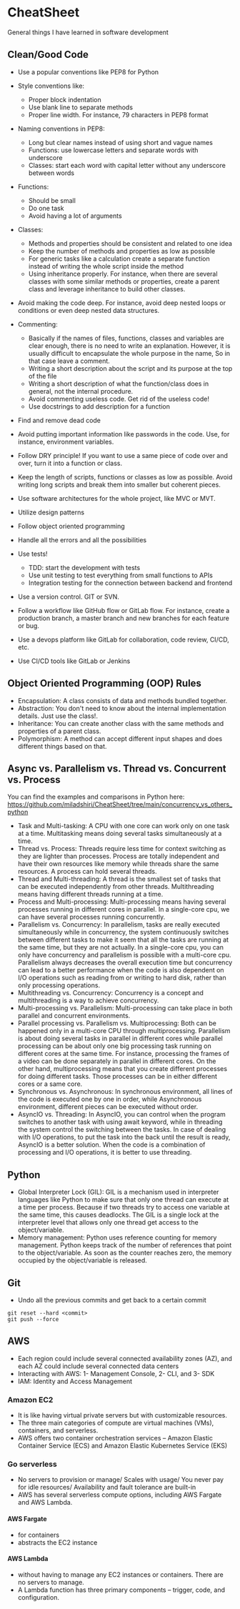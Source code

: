 # CheatSheet
General things I have learned in software development 


## Clean/Good Code
* Use a popular conventions like PEP8 for Python
* Style conventions like:
    * Proper block indentation
    * Use blank line to separate methods 
    * Proper line width. For instance, 79 characters in PEP8 format

* Naming conventions in PEP8:
    * Long but clear names instead of using short and vague names
    * Functions: use lowercase letters and separate words with underscore
    * Classes: start each word with capital letter without any underscore between words

* Functions:
    * Should be small 
    * Do one task
    * Avoid having a lot of arguments 

* Classes:
    * Methods and properties should be consistent and related to one idea
    * Keep the number of methods and properties as low as possible
    * For generic tasks like a calculation create a separate function instead of writing
    the whole script inside the method
    * Using inheritance properly. For instance, when there are several classes with some similar methods or properties, create a parent class and leverage inheritance to build other classes. 

* Avoid making the code deep. For instance, avoid deep nested loops or conditions or even deep nested data structures.

* Commenting:
    * Basically if the names of files, functions, classes and variables are clear enough, 
    there is no need to write an explanation. However, it is usually difficult to encapsulate 
    the whole purpose in the name, So in that case leave a comment. 
    * Writing a short description about the script and its purpose at the top of the file
    * Writing a short description of what the function/class does in general, not the internal procedure. 
    * Avoid commenting useless code. Get rid of the useless code!
    * Use docstrings to add description for a function


* Find and remove dead code
* Avoid putting important information like passwords in the code. Use, for instance, environment variables. 
* Follow DRY principle! If you want to use a same piece of code over and over, turn it into a function or class. 
* Keep the length of scripts, functions or classes as low as possible. Avoid writing long scripts
and break them into smaller but coherent pieces.
* Use software architectures for the whole project, like MVC or MVT.
* Utilize design patterns
* Follow object oriented programming
* Handle all the errors and all the possibilities
* Use tests!
    * TDD: start the development with tests 
    * Use unit testing to test everything from small functions to APIs 
    * Integration testing for the connection between backend and frontend

* Use a version control. GIT or SVN. 
* Follow a workflow like GitHub flow or GitLab flow. For instance, create a production branch, a master branch and new branches for each feature or bug.  
* Use a devops platform like GitLab for collaboration, code review, CI/CD, etc. 
* Use CI/CD tools like GitLab or Jenkins 

## Object Oriented Programming (OOP) Rules
* Encapsulation: A class consists of data and methods bundled together.
* Abstraction: You don't need to know about the internal implementation details. Just use the class!.
* Inheritance: You can create another class with the same methods and properties of a parent class.
* Polymorphism: A method can accept different input shapes and does different things based on that.

## Async vs. Parallelism vs. Thread vs. Concurrent vs. Process
You can find the examples and comparisons in Python here: https://github.com/miladshiri/CheatSheet/tree/main/concurrency_vs_others_python
* Task and Multi-tasking: A CPU with one core can work only on one task at a time. Multitasking means doing 
several tasks simultaneously at a time.
* Thread vs. Process: Threads require less time for context switching as they are lighter than processes. 
Process are totally independent and have their own resources like memory while threads share the same resources. A process can hold several threads. 
* Thread and Multi-threading: A thread is the smallest set of tasks that can be executed independently from other threads. Multithreading means having different threads running at a time.
* Process and Multi-processing: Multi-processing means having several processes running in different cores in parallel. In a single-core cpu, we can have several processes running concurrently. 
* Parallelism vs. Concurrency: In parallelism, tasks are really executed simultaneously 
while in concurrency, the system continuously switches between different tasks to make it seem that all the tasks are running at the same time, but they are not actually. In a single-core cpu, you can 
only have concurrency and parallelism is possible with a multi-core cpu. Parallelism always decreases the overall execution time but concurrency can lead to a better performance when the code is also dependent on 
I/O operations such as reading from or writing to hard disk, rather than only processing operations. 
* Multithreading vs. Concurrency: Concurrency is a concept and multithreading is a way to achieve concurrency. 
* Multi-processing vs. Parallelism: Multi-processing can take place in both parallel and concurrent environments. 
* Parallel processing vs. Parallelism vs. Multiprocessing: Both can be happened only in a multi-core CPU through multiprocessing. Parallelism is about doing several tasks in parallel in different cores while parallel processing can be about only one big processing task running on different cores at the same time. For instance, processing the frames of a video can be done separately in parallel in different cores. On the other hand, multiprocessing means that you create different processes for doing different tasks. Those processes can be in either different cores or a same core. 
* Synchronous vs. Asynchronous: In synchronous environment, all lines of the code is executed one by one in order, while Asynchronous environment, different pieces can be executed without order.   
* AsyncIO vs. Threading: In AsyncIO, you can control when the program switches to another task with using await keyword, while in threading the system control the switching between the tasks. In case of dealing with I/O operations, to put the task into the back until the result is ready, AsyncIO is a better solution. When the code is a combination of processing and I/O operations, it is better to use threading. 


## Python 
* Global Interpreter Lock (GIL): GIL is a mechanism used in interpreter languages like Python to make sure that only one thread can execute at a time per process. Because if two threads try to access one variable at the same time, this causes deadlocks. The GIL is a single lock at the interpreter level that allows only one thread get access to the object/variable. 
* Memory management: Python uses reference counting for memory management. Python keeps track of the number of references that point to the object/variable. As soon as the counter reaches zero, the memory occupied by the object/variable is released. 

## Git 
* Undo all the previous commits and get back to a certain commit
```
git reset --hard <commit>
git push --force
```

## AWS 
* Each region could include several connected availability zones (AZ), and each AZ could include several 
connected data centers
* Interacting with AWS: 1- Management Console, 2- CLI, and 3- SDK 
* IAM: Identity and Access Management  

### Amazon EC2
* It is like having virtual private servers but with customizable resources. 
* The three main categories of compute are virtual machines (VMs), containers, and serverless.
* AWS offers two container orchestration services – Amazon Elastic Container Service (ECS) and Amazon Elastic Kubernetes Service (EKS)

### Go serverless
* No servers to provision or manage/ Scales with usage/ You never pay for idle resources/ Availability and fault tolerance are built-in
* AWS has several serverless compute options, including AWS Fargate and AWS Lambda.

#### AWS Fargate
* for containers
*  abstracts the EC2 instance

#### AWS Lambda
* without having to manage any EC2 instances or containers. There are no servers to manage. 
* A Lambda function has three primary components – trigger, code, and configuration. 

